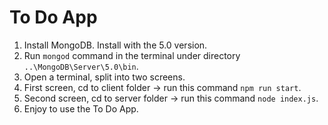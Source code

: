 # To Do App

1. Install MongoDB. Install with the 5.0 version.
2. Run `mongod` command in the terminal under directory `..\MongoDB\Server\5.0\bin`.
3. Open a terminal, split into two screens.
4. First screen, cd to client folder -> run this command `npm run start`.
5. Second screen, cd to server folder -> run this command `node index.js`.
6. Enjoy to use the To Do App.

